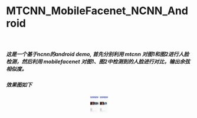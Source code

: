 # MTCNN_MobileFacenet_NCNN_Android
​                                                                                                                                 
 
##### 这是一个基于ncnn的android demo, 首先分别利用 mtcnn 对图1和图2进行人脸检测，然后利用 mobilefacenet 对图1、图2中检测到的人脸进行对比，输出余弦相似度。
 
##### 效果图如下
<center class="half">
    <img src="result_01.jpg" style="zoom:10%" div align=center>       
    <img src="result_02.jpg" style="zoom:10%" div align=center>
</center>



